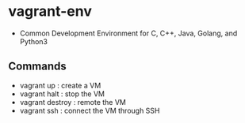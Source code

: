 # vagrant-env

- Common Development Environment for C, C++, Java, Golang, and Python3

## Commands

- vagrant up : create a VM
- vagrant halt : stop the VM
- vagrant destroy : remote the VM
- vagrant ssh : connect the VM through SSH
